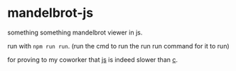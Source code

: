 # mandelbrot-js

something something mandelbrot viewer in js.       

run with `npm run run`. (run the cmd to run the run run command for it to run)    

for proving to my coworker that [js](https://github.com/omega-800/mandelbrot-js) is indeed slower than [c](https://github.com/omega-800/mandelbrot-c).
